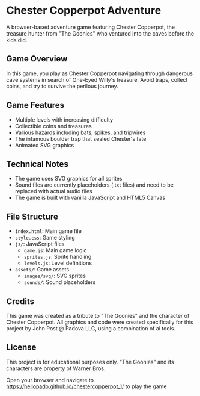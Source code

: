 # Chester Copperpot Adventure

A browser-based adventure game featuring Chester Copperpot, the treasure hunter from "The Goonies" who ventured into the caves before the kids did.

## Game Overview

In this game, you play as Chester Copperpot navigating through dangerous cave systems in search of One-Eyed Willy's treasure. Avoid traps, collect coins, and try to survive the perilous journey.

## Game Features

- Multiple levels with increasing difficulty
- Collectible coins and treasures
- Various hazards including bats, spikes, and tripwires
- The infamous boulder trap that sealed Chester's fate
- Animated SVG graphics

## Technical Notes

- The game uses SVG graphics for all sprites
- Sound files are currently placeholders (.txt files) and need to be replaced with actual audio files
- The game is built with vanilla JavaScript and HTML5 Canvas

## File Structure

- `index.html`: Main game file
- `style.css`: Game styling
- `js/`: JavaScript files
  - `game.js`: Main game logic
  - `sprites.js`: Sprite handling
  - `levels.js`: Level definitions
- `assets/`: Game assets
  - `images/svg/`: SVG sprites
  - `sounds/`: Sound placeholders

## Credits

This game was created as a tribute to "The Goonies" and the character of Chester Copperpot. All graphics and code were created specifically for this project by John Post @ Padova LLC, using a combination of ai tools.

## License

This project is for educational purposes only. "The Goonies" and its characters are property of Warner Bros. 

Open your browser and navigate to https://hellopado.github.io/chestercopperpot_1/ to play the game 
